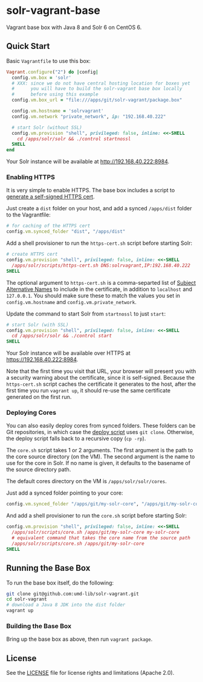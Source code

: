 # solr-vagrant-base

Vagrant base box with Java 8 and Solr 6 on CentOS 6.

## Quick Start

Basic `Vagrantfile` to use this box:

```ruby
Vagrant.configure("2") do |config|
  config.vm.box = 'solr'
  # XXX: since we do not have central hosting location for boxes yet
  #      you will have to build the solr-vagrant base box locally
  #      before using this example
  config.vm.box_url = "file:///apps/git/solr-vagrant/package.box"

  config.vm.hostname = 'solrvagrant'
  config.vm.network "private_network", ip: "192.168.40.222"

  # start Solr (without SSL)
  config.vm.provision "shell", privileged: false, inline: <<-SHELL
    cd /apps/solr/solr && ./control startnossl
  SHELL
end
```

Your Solr instance will be available at <http://192.168.40.222:8984>.

### Enabling HTTPS

It is very simple to enable HTTPS. The base box includes a script to [generate a self-signed HTTPS cert](files/https-cert.sh).

Just create a `dist` folder on your host, and add a synced `/apps/dist` folder to the Vagrantfile:

```ruby
# for caching of the HTTPS cert
config.vm.synced_folder "dist", "/apps/dist"
```

Add a shell provisioner to run the `https-cert.sh` script before starting Solr:

```ruby
# create HTTPS cert
config.vm.provision "shell", privileged: false, inline: <<-SHELL
  /apps/solr/scripts/https-cert.sh DNS:solrvagrant,IP:192.168.40.222
SHELL
```

The optional argument to `https-cert.sh` is a comma-separted list of [Subject Alternative Names] to include in the certificate, in addition to `localhost` and `127.0.0.1`. You should make sure these to match the values you set in `config.vm.hostname` and `config.vm.private_network`.

Update the command to start Solr from `startnossl` to just `start`:

```ruby
# start Solr (with SSL)
config.vm.provision "shell", privileged: false, inline: <<-SHELL
  cd /apps/solr/solr && ./control start
SHELL
```

Your Solr instance will be available over HTTPS at <https://192.168.40.222:8984>. 

Note that the first time you visit that URL, your browser will present you with a security warning about the certificate, since it is self-signed. Because the `https-cert.sh` script caches the certificate it generates to the host, after the first time you run `vagrant up`, it should re-use the same certificate generated on the first run.

### Deploying Cores

You can also easily deploy cores from synced folders. These folders can be Git repositories, in which case the [deploy script](files/core.sh) uses `git clone`. Otherwise, the deploy script falls back to a recursive copy (`cp -rp`).

The `core.sh` script takes 1 or 2 arguments. The first argument is the path to the core source directory (on the VM). The second argument is the name to use for the core in Solr. If no name is given, it defaults to the basename of the source directory path.

The default cores directory on the VM is `/apps/solr/solr/cores`.

Just add a synced folder pointing to your core:

```ruby
config.vm.synced_folder "/apps/git/my-solr-core", "/apps/git/my-solr-core"
```

And add a shell provisioner to run the `core.sh` script before starting Solr:

```ruby
config.vm.provision "shell", privileged: false, inline: <<-SHELL
  /apps/solr/scripts/core.sh /apps/git/my-solr-core my-solr-core
  # equivalent command that takes the core name from the source path
  /apps/solr/scripts/core.sh /apps/git/my-solr-core
SHELL
```

## Running the Base Box

To run the base box itself, do the following:

```bash
git clone git@github.com:umd-lib/solr-vagrant.git
cd solr-vagrant
# download a Java 8 JDK into the dist folder
vagrant up
```

### Building the Base Box

Bring up the base box as above, then run `vagrant package`.

## License

See the [LICENSE](LICENSE.md) file for license rights and limitations (Apache 2.0).

[Subject Alternative Names]: https://en.wikipedia.org/wiki/Subject_Alternative_Name
